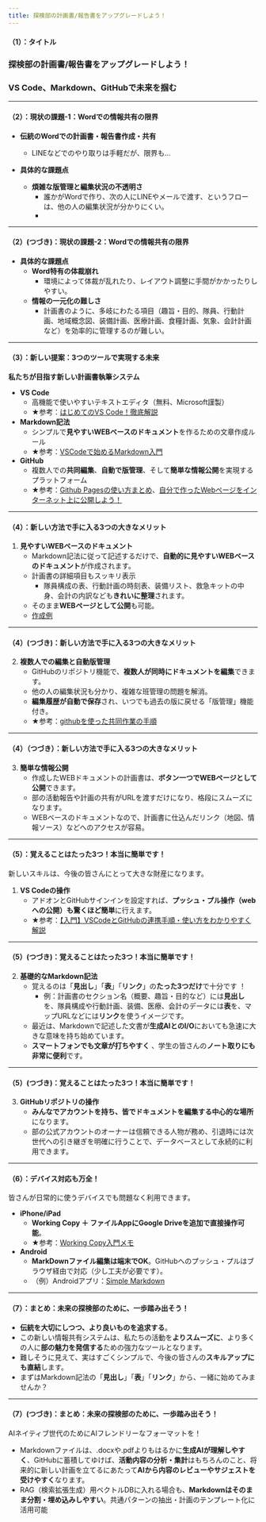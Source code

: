 ```yaml
---
title: 探検部の計画書/報告書をアップグレードしよう！
---
```



#### （1）：タイトル

### 探検部の計画書/報告書をアップグレードしよう！
### VS Code、Markdown、GitHubで未来を掴む

---

#### （2）：現状の課題-1：Wordでの情報共有の限界

*   **伝統のWordでの計画書・報告書作成・共有** 
    *   LINEなどでのやり取りは手軽だが、限界も… 

*   **具体的な課題点**
    *   **煩雑な版管理と編集状況の不透明さ** 
        *   誰かがWordで作り、次の人にLINEやメールで渡す、というフローは、他の人の編集状況が分かりにくい。
        *   
---

#### （2）(つづき)：現状の課題-2：Wordでの情報共有の限界
*   **具体的な課題点**
    *   **Word特有の体裁崩れ** 
        *   環境によって体裁が乱れたり、レイアウト調整に手間がかかったりしやすい。
    *   **情報の一元化の難しさ**
        *   計画書のように、多岐にわたる項目（趣旨・目的、隊員、行動計画、地域概念図、装備計画、医療計画、食糧計画、気象、会計計画など）を効率的に管理するのが難しい。

---

#### （3）：新しい提案：3つのツールで実現する未来

**私たちが目指す新しい計画書執筆システム**

*   **VS Code**
    *   高機能で使いやすいテキストエディタ（無料、Microsoft謹製）
    *   ★参考：[はじめてのVS Code！徹底解説](https://nicoiworks.com/vscode-4/)
*   **Markdown記法**
    *   シンプルで**見やすいWEBベースのドキュメント**を作るための文章作成ルール
    *   ★参考：[VSCodeで始めるMarkdown入門](https://qiita.com/ourinhu269/items/af1e2b4d7fb71a78aef3)
*   **GitHub**
    *   複数人での**共同編集**、**自動で版管理**、そして**簡単な情報公開**を実現するプラットフォーム
    *   ★参考：[Github Pagesの使い方まとめ](https://qiita.com/snow_swallow/items/631bbceabbb953da2646)、[自分で作ったWebページをインターネット上に公開しよう！](https://prog-8.com/docs/github-pages)

---

#### （4）：新しい方法で手に入る3つの大きなメリット

1.  **見やすいWEBベースのドキュメント**
    *   Markdown記法に従って記述するだけで、**自動的に見やすいWEBベースのドキュメント**が作成されます。
    *   計画書の詳細項目もスッキリ表示
        *   隊員構成の表、行動計画の時刻表、装備リスト、救急キットの中身、会計の内訳なども**きれいに整理**されます。
    *   そのまま**WEBページとして公開**も可能。
    *   [作成例](https://finaldonguri.github.io/web_alabaster/)
---

#### （4）(つづき)：新しい方法で手に入る3つの大きなメリット
2.  **複数人での編集と自動版管理**
    *   GitHubのリポジトリ機能で、**複数人が同時にドキュメントを編集**できます。
    *   他の人の編集状況も分かり、複雑な班管理の問題を解消。
    *   **編集履歴が自動で保存**され、いつでも過去の版に戻せる「版管理」機能付き。
    *   ★参考：[githubを使った共同作業の手順](https://qiita.com/future_kame/items/9fa256aea09faa28b357)
---

#### （4）（つづき）：新しい方法で手に入る3つの大きなメリット
3.  **簡単な情報公開**
    *   作成したWEBドキュメントの計画書は、**ボタン一つでWEBページとして公開**できます。
    *   部の活動報告や計画の共有がURLを渡すだけになり、格段にスムーズになります。
    *   WEBベースのドキュメントなので、計画書に仕込んだリンク（地図、情報ソース）などへのアクセスが容易。

---

#### （5）：覚えることはたった3つ！本当に簡単です！

新しいスキルは、今後の皆さんにとって大きな財産になります。

1.  **VS Codeの操作**
    *   アドオンとGitHubサインインを設定すれば、**プッシュ・プル操作（webへの公開）も驚くほど簡単**に行えます。
    *   ★参考：[【入門】VSCodeとGitHubの連携手順・使い方をわかりやすく解説](https://www.kagoya.jp/howto/rentalserver/webtrend/vscode/)
---

#### （5）(つづき)：覚えることはたった3つ！本当に簡単です！
2.  **基礎的なMarkdown記法**
    *   覚えるのは「**見出し**」「**表**」「**リンク**」の**たった3つだけ**で十分です ！
        *   例：計画書のセクション名（概要、趣旨・目的など）には**見出し**を、隊員構成や行動計画、装備、医療、会計のデータには**表**を、マップURLなどには**リンク**を使うイメージです。
    *   最近は、Markdownで記述した文書が**生成AIとのI/O**においても急速に大きな意味を持ち始めています。
    *   **スマートフォンでも文章が打ちやすく** 、学生の皆さんの**ノート取りにも非常に便利**です。
---

#### （5）(つづき)：覚えることはたった3つ！本当に簡単です！
3.  **GitHubリポジトリの操作**
    *   **みんなでアカウントを持ち、皆でドキュメントを編集する中心的な場所**になります。
    *   部の公式アカウントのオーナーは信頼できる人物が務め、引退時には次世代への引き継ぎを明確に行うことで、データベースとして永続的に利用できます。

---

#### （6）：デバイス対応も万全！

皆さんが日常的に使うデバイスでも問題なく利用できます。

*   **iPhone/iPad**
    *   **Working Copy ＋ ファイルAppにGoogle Driveを追加で直接操作可能**。
    *   ★参考：[Working Copy入門メモ](https://zenn.dev/ryuu/scraps/e80ea47ffc115f)
*   **Android**
    *   **MarkDownファイル編集は端末でOK**。GitHubへのプッシュ・プルはブラウザ経由で対応（少し工夫が必要です）。
    *   （例）Androidアプリ：[Simple Markdown](https://play.google.com/store/apps/details?id=com.wbrawner.simplemarkdown&hl=ja&pli=1)

---

#### （7）：まとめ：未来の探検部のために、一歩踏み出そう！

*   **伝統を大切にしつつ、より良いものを追求する**。
*   この新しい情報共有システムは、私たちの活動を**よりスムーズに**、より多くの人に**部の魅力を発信する**ための強力なツールとなります。
*   難しそうに見えて、実はすごくシンプルで、今後の皆さんの**スキルアップにも直結**します。
*   まずはMarkdown記法の「**見出し**」「**表**」「**リンク**」から、一緒に始めてみませんか？


---

#### （7）(つづき)：まとめ：未来の探検部のために、一歩踏み出そう！

AIネイティブ世代のためにAIフレンドリーなフォーマットを！

*   Markdownファイルは、.docxや.pdfよりもはるかに**生成AIが理解しやすく**、GitHubに蓄積してゆけば、**活動内容の分析・集計**はもちろんのこと、将来的に新しい計画を立てるにあたって**AIから内容のレビューやサジェストを受けやすく**なります。
*   RAG（検索拡張生成）用ベクトルDBに入れる場合も、**Markdownはそのまま分割・埋め込みしやすい**。共通パターンの抽出・計画のテンプレート化に活用可能